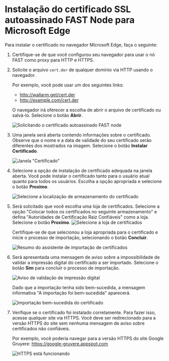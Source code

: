 [img-cert-request]: ../../../images/fast/ssl/common/browsers-ssl/edge-ssl/e-certificate-request.png
[img-cert-window]: ../../../images/fast/ssl/common/browsers-ssl/edge-ssl/e-certificate-window.png
[img-store-location]: ../../../images/fast/ssl/common/browsers-ssl/edge-ssl/e-store-location.png
[img-store]: ../../../images/fast/ssl/common/browsers-ssl/edge-ssl/e-store-selection.png
[img-wizard-resume]: ../../../images/fast/ssl/common/browsers-ssl/edge-ssl/e-wizard-resume.png
[img-fingerprint-warning]: ../../../images/fast/ssl/common/browsers-ssl/edge-ssl/e-fingerprint-warning.png
[img-import-ok]: ../../../images/fast/ssl/common/browsers-ssl/edge-ssl/e-import-success.png
[img-https-ok]: ../../../images/fast/ssl/common/browsers-ssl/edge-ssl/e-https-ok.png

    
#   Instalação do certificado SSL autoassinado FAST Node para Microsoft Edge

Para instalar o certificado no navegador Microsoft Edge, faça o seguinte:

1.  Certifique-se de que você configurou seu navegador para usar o nó FAST como proxy para HTTP e HTTPS.

2.  Solicite o arquivo `cert.der` de qualquer domínio via HTTP usando o navegador.

    Por exemplo, você pode usar um dos seguintes links: 
   
    * <http://wallarm.get/cert.der>
    * <http://example.com/cert.der> 

    O navegador irá oferecer a escolha de abrir o arquivo de certificado ou salvá-lo. Selecione o botão **Abrir**.

    ![Solicitando o certificado autoassinado FAST node][img-cert-request]

3.  Uma janela será aberta contendo informações sobre o certificado. Observe que o nome e a data de validade do seu certificado serão diferentes dos mostrados na imagem. Selecione o botão **Instalar Certificado**.

    ![Janela "Certificado"][img-cert-window]

4.  Selecione a opção de instalação de certificado adequada na janela aberta. Você pode instalar o certificado tanto para o usuário atual quanto para todos os usuários. Escolha a opção apropriada e selecione o botão **Proximo**.

    ![Selecione a localização de armazenamento do certificado][img-store-location]

5.  Será solicitado que você escolha uma loja de certificados. Selecione a opção "Colocar todos os certificados no seguinte armazenamento" e defina "Autoridades de Certificação Raiz Confiáveis" como a loja. Selecione o botão **Proximo**.
    ![Selecione a loja de certificados][img-store]

    Certifique-se de que selecionou a loja apropriada para o certificado e inicie o processo de importação, selecionando o botão **Concluir**.
    
    ![Resumo do assistente de importação de certificados][img-wizard-resume]

6.  Será apresentada uma mensagem de aviso sobre a impossibilidade de validar a impressão digital do certificado a ser importado. Selecione o botão **Sim** para concluir o processo de importação.

    ![Aviso de validação de impressão digital][img-fingerprint-warning]

    Dado que a importação tenha sido bem-sucedida, a mensagem informativa "A importação foi bem-sucedida" aparecerá.

    ![Importação bem-sucedida do certificado][img-import-ok]

7.  Verifique se o certificado foi instalado corretamente. Para fazer isso, acesse qualquer site via HTTPS. Você deve ser redirecionado para a versão HTTPS do site sem nenhuma mensagem de aviso sobre certificados não confiáveis.

    Por exemplo, você poderia navegar para a versão HTTPS do site Google Gruyere:
    <https://google-gruyere.appspot.com>

    ![HTTPS está funcionando][img-https-ok]